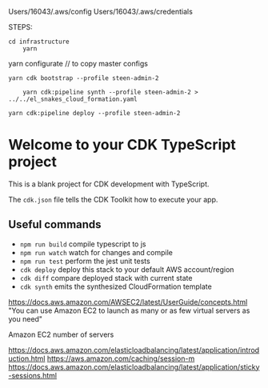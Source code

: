 

Users/16043/.aws/config
Users/16043/.aws/credentials

STEPS:

	cd infrastructure
		yarn

yarn configurate   // to copy master configs

    yarn cdk bootstrap --profile steen-admin-2 

		yarn cdk:pipeline synth --profile steen-admin-2 > ../../el_snakes_cloud_formation.yaml

    yarn cdk:pipeline deploy --profile steen-admin-2 



# Welcome to your CDK TypeScript project

This is a blank project for CDK development with TypeScript.

The `cdk.json` file tells the CDK Toolkit how to execute your app.

## Useful commands

* `npm run build`   compile typescript to js
* `npm run watch`   watch for changes and compile
* `npm run test`    perform the jest unit tests
* `cdk deploy`      deploy this stack to your default AWS account/region
* `cdk diff`        compare deployed stack with current state
* `cdk synth`       emits the synthesized CloudFormation template





https://docs.aws.amazon.com/AWSEC2/latest/UserGuide/concepts.html
"You can use Amazon EC2 to launch as many or as few virtual servers as you need"

 Amazon EC2 number of servers


https://docs.aws.amazon.com/elasticloadbalancing/latest/application/introduction.html
https://aws.amazon.com/caching/session-m
https://docs.aws.amazon.com/elasticloadbalancing/latest/application/sticky-sessions.html

